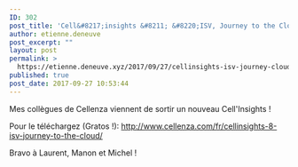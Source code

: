 ```yaml
---
ID: 302
post_title: 'Cell&#8217;insights &#8211; &#8220;ISV, Journey to the Cloud&#8221; dans les bacs!'
author: etienne.deneuve
post_excerpt: ""
layout: post
permalink: >
  https://etienne.deneuve.xyz/2017/09/27/cellinsights-isv-journey-cloud-dans-les-bacs/
published: true
post_date: 2017-09-27 10:53:44
---
```

Mes collègues de Cellenza viennent de sortir un nouveau Cell'Insights !

Pour le téléchargez (Gratos !): http://www.cellenza.com/fr/cellinsights-8-isv-journey-to-the-cloud/

Bravo à Laurent, Manon et Michel !